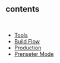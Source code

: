 <!-- contents -->

## contents

<br>

- [Tools](#5)
- [Build Flow](#9)
- [Production](#13)
- [Prenseter Mode](#19)
